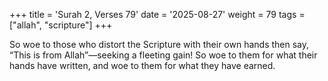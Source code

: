 +++
title = 'Surah 2, Verses 79'
date = '2025-08-27'
weight = 79
tags = ["allah", "scripture"]
+++

So woe to those who distort the Scripture with their own hands then say, “This is from Allah”—seeking a fleeting gain! So woe to them for what their hands have written, and woe to them for what they have earned.